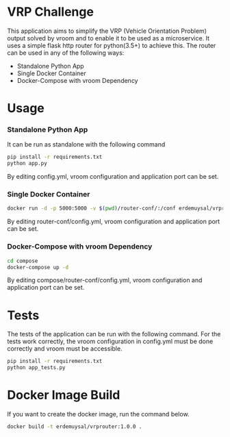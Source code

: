 # VRP Challenge

This application aims to simplify the VRP (Vehicle Orientation Problem) output solved by vroom and to enable it to be used as a microservice. It uses a simple flask http router for python(3.5+) to achieve this. The router can be used in any of the following ways:
* Standalone Python App
* Single Docker Container
* Docker-Compose with vroom Dependency

# Usage

### Standalone Python App

It can be run as standalone with the following command

```sh
pip install -r requirements.txt
python app.py
```

By editing config.yml, vroom configuration and application port can be set.

### Single Docker Container

```sh
docker run -d -p 5000:5000 -v $(pwd)/router-conf/:/conf erdemuysal/vrprouter:latest
```

By editing router-conf/config.yml, vroom configuration and application port can be set.

### Docker-Compose with vroom Dependency

```sh
cd compose
docker-compose up -d
```

By editing compose/router-conf/config.yml, vroom configuration and application port can be set.

# Tests

The tests of the application can be run with the following command. For the tests work correctly, the vroom configuration in config.yml must be done correctly and vroom must be accessible.

```sh
pip install -r requirements.txt
python app_tests.py
```

# Docker Image Build

If you want to create the docker image, run the command below.

```sh
docker build -t erdemuysal/vrprouter:1.0.0 .
```


